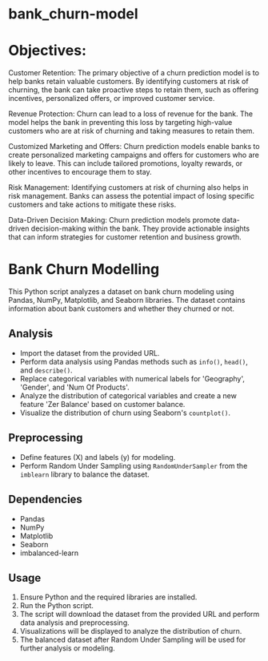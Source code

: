 # bank_churn-model

# Objectives:

Customer Retention: The primary objective of a churn prediction model is to help banks retain valuable customers. By identifying customers at risk of churning, the bank can take proactive steps to retain them, such as offering incentives, personalized offers, or improved customer service.

Revenue Protection: Churn can lead to a loss of revenue for the bank. The model helps the bank in preventing this loss by targeting high-value customers who are at risk of churning and taking measures to retain them.

Customized Marketing and Offers: Churn prediction models enable banks to create personalized marketing campaigns and offers for customers who are likely to leave. This can include tailored promotions, loyalty rewards, or other incentives to encourage them to stay.

Risk Management: Identifying customers at risk of churning also helps in risk management. Banks can assess the potential impact of losing specific customers and take actions to mitigate these risks.

Data-Driven Decision Making: Churn prediction models promote data-driven decision-making within the bank. They provide actionable insights that can inform strategies for customer retention and business growth.
# Bank Churn Modelling

This Python script analyzes a dataset on bank churn modeling using Pandas, NumPy, Matplotlib, and Seaborn libraries. The dataset contains information about bank customers and whether they churned or not.

## Analysis

- Import the dataset from the provided URL.
- Perform data analysis using Pandas methods such as `info()`, `head()`, and `describe()`.
- Replace categorical variables with numerical labels for 'Geography', 'Gender', and 'Num Of Products'.
- Analyze the distribution of categorical variables and create a new feature 'Zer Balance' based on customer balance.
- Visualize the distribution of churn using Seaborn's `countplot()`.

## Preprocessing

- Define features (X) and labels (y) for modeling.
- Perform Random Under Sampling using `RandomUnderSampler` from the `imblearn` library to balance the dataset.

## Dependencies

- Pandas
- NumPy
- Matplotlib
- Seaborn
- imbalanced-learn

## Usage

1. Ensure Python and the required libraries are installed.
2. Run the Python script.
3. The script will download the dataset from the provided URL and perform data analysis and preprocessing.
4. Visualizations will be displayed to analyze the distribution of churn.
5. The balanced dataset after Random Under Sampling will be used for further analysis or modeling.
